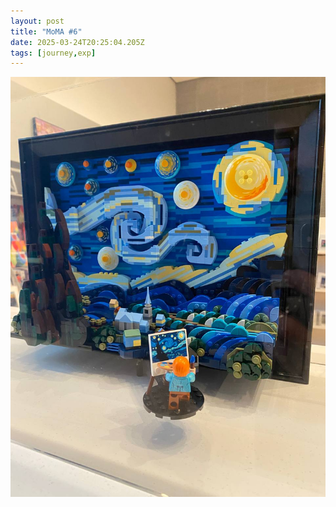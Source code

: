 ```yaml
---
layout: post
title: "MoMA #6"
date: 2025-03-24T20:25:04.205Z
tags: [journey,exp]
---
```


![MoMA #6](/assets/images/2025-03-24-image202504.png)


